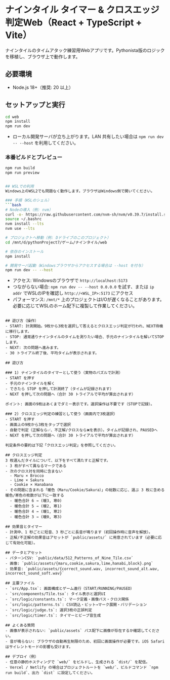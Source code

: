 # ナインタイル タイマー & クロスエッジ判定Web（React + TypeScript + Vite）

ナインタイルのタイムアタック練習用Webアプリです。Pythonista版のロジックを移植し、ブラウザ上で動作します。

## 必要環境
- Node.js 18+（推奨: 20 以上）

## セットアップと実行
```bash
cd web
npm install
npm run dev
```
- ローカル開発サーバが立ち上がります。LAN 共有したい場合は `npm run dev -- --host` を利用してください。

### 本番ビルドとプレビュー
```bash
npm run build
npm run preview


## WSLでの利用
Windows上のWSL2でも問題なく動作します。ブラウザはWindows側で開いてください。

### 手順（WSLのシェル）
```bash
# Nodeの導入（例: nvm）
curl -o- https://raw.githubusercontent.com/nvm-sh/nvm/v0.39.7/install.sh | bash
source ~/.bashrc
nvm install --lts
nvm use --lts

# プロジェクトへ移動（例: Dドライブのこのプロジェクト）
cd /mnt/d/pythonProject7/ゲーム/ナインタイル/web

# 依存のインストール
npm install

# 開発サーバ起動（Windowsブラウザからアクセスする場合は --host を付与）
npm run dev -- --host
```

- アクセス: Windowsのブラウザで `http://localhost:5173`
- つながらない場合: `npm run dev -- --host 0.0.0.0` を試す、または `ip addr` でWSLのIPを確認し `http://<WSL_IP>:5173` にアクセス
- パフォーマンス: `/mnt/*` 上のプロジェクトはI/Oが遅くなることがあります。必要に応じてWSLのホーム配下に複製して作業してください。

```

## 遊び方（操作）
- START: 計測開始。9枚から3枚を選択して答えるとクロスエッジ判定が行われ、NEXT待機に移行します。
- STOP: 通常通りナインタイルのタイムを測りたい場合、手元のナインタイルを解いてSTOPします。
- NEXT: 次の問題へ進みます。
- 30 トライアル終了後、平均タイムが表示されます。

## 遊び方

### 1) ナインタイルのタイマーとして使う（実物のパズルで計測）
- START を押す
- 手元のナインタイルを解く
- できたら STOP を押して計測終了（タイムが記録されます）
- NEXT を押して次の問題へ（合計 30 トライアルで平均が算出されます）

ポイント: 画面の9枚はあくまでダミー表示です。選択操作は不要です（STOPで記録）。

### 2) クロスエッジ判定の練習として使う（画面内で3枚選択）
- START を押す
- 画面上の9枚から3枚をタップで選択
- 自動で判定（正解なら✅、不正解/クロスなら❌を表示）。タイムが記録され、PAUSEDへ
- NEXT を押して次の問題へ（合計 30 トライアルで平均が算出されます）

判定条件の要約は下記「クロスエッジ判定」を参照してください。

## クロスエッジ判定
3 枚選んだタイルについて、以下をすべて満たすと正解です。
- 3 枚がすべて異なるマークである
- 次のクロス対を同時に含まない
  - Maru × Brocco
  - Lime × Sakura
  - Cookie × Hanabana
- その問題に含まれる「暖色（Maru/Cookie/Sakura）」の総数に応じ、選ぶ 3 枚に含める暖色/寒色の枚数が以下に一致する
  - 暖色合計 6 → (暖3, 寒0)
  - 暖色合計 5 → (暖2, 寒1)
  - 暖色合計 4 → (暖1, 寒2)
  - 暖色合計 3 → (暖0, 寒3)

## 効果音とタイマー
- 計測中、1 秒ごとに短音、3 秒ごとに長音が鳴ります（初回操作時に音声を解放）。
- 正解/不正解の効果音はアセットが `public/assets/` に用意されています（必要に応じて有効化可能）。

## データとアセット
- パターンCSV: `public/data/512_Patterns_of_Nine_Tile.csv`
- 画像: `public/assets/{maru,cookie,sakura,lime,hanabi,block}.png`
- 効果音: `public/assets/{correct_sound.wav, incorrect_sound_alt.wav, incorrect_sound_soft.wav}`

## 主要ファイル
- `src/App.tsx`: 画面構成とゲーム進行（START/RUNNING/PAUSED）
- `src/components/Tile.tsx`: タイル表示と選択UI
- `src/logic/constants.ts`: マーク定義・画像パス・クロス関係
- `src/logic/patterns.ts`: CSV読込・ビット→マーク展開・バリデーション
- `src/logic/judge.ts`: 選択3枚の正誤判定
- `src/logic/timer.ts`: タイマーとビープ音生成

## よくある質問
- 画像が表示されない: `public/assets` パス配下に画像が存在するか確認してください。
- 音が鳴らない: ブラウザの自動再生制限のため、初回に画面操作が必要です。iOS Safari はサイレントモードの影響も受けます。

## デプロイ（例）
- 任意の静的ホスティングで `web/` をビルドし、生成される `dist/` を配信。
- Vercel / Netlify の場合はプロジェクトルートを `web/`、ビルドコマンド `npm run build`、出力 `dist` に設定してください。